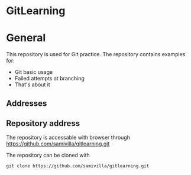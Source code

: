 # GitLearning

# General

This repository is used for Git practice. The repository contains examples for:

* Git basic usage
* Failed attempts at branching
* That's about it

## Addresses 
## Repository address

The repository is accessable with browser through https://github.com/samivilla/gitlearning.git

The repository can be cloned with

```
git clone https://github.com/samivilla/gitlearning.git
```